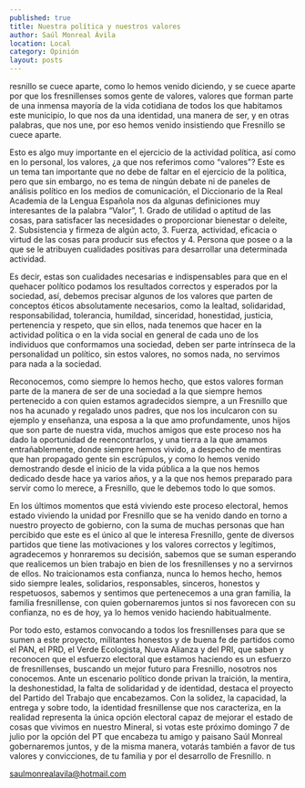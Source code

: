 ```yaml
---
published: true
title: Nuestra política y nuestros valores
author: Saúl Monreal Ávila
location: Local
category: Opinión
layout: posts
---
```


resnillo se cuece aparte, como lo hemos venido diciendo, y se cuece aparte por que los fresnillenses somos gente de valores, valores que forman parte de una inmensa mayoría de la vida cotidiana de todos los que habitamos este municipio, lo que nos da una identidad, una manera de ser, y en otras palabras, que nos une, por eso hemos venido insistiendo que Fresnillo se cuece aparte. 

Esto es algo muy importante en el ejercicio de la actividad política, así como en lo personal, los valores, ¿a que nos referimos como “valores”?  Este es un tema tan importante que no debe de faltar en el ejercicio de la política, pero que sin embargo, no es tema de ningún debate ni de paneles de análisis político en los medios de comunicación, el Diccionario de la Real Academia de la Lengua Española nos da algunas definiciones muy interesantes de la palabra “Valor”, 1. Grado de utilidad o aptitud de las cosas, para satisfacer las necesidades o proporcionar bienestar o deleite, 2. Subsistencia y firmeza de algún acto, 3. Fuerza, actividad, eficacia o virtud de las cosas para producir sus efectos y 4. Persona que posee o a la que se le atribuyen cualidades positivas para desarrollar una determinada actividad.

Es decir, estas son cualidades necesarias e indispensables para que en el quehacer político podamos los resultados correctos y esperados por la sociedad, así, debemos precisar algunos de los valores que parten de conceptos éticos absolutamente necesarios, como la lealtad, solidaridad, responsabilidad, tolerancia, humildad, sinceridad, honestidad, justicia, pertenencia y respeto, que sin ellos, nada tenemos que hacer en la actividad política o en la vida social en general de cada uno de los individuos que conformamos una sociedad, deben ser parte intrínseca de la personalidad un político, sin estos valores, no somos nada, no servimos para nada a la sociedad. 

Reconocemos, como siempre lo hemos hecho, que estos valores forman parte de la manera de ser de una sociedad a la que siempre hemos pertenecido a con quien estamos agradecidos siempre, a un Fresnillo que nos ha acunado y regalado unos padres, que nos los inculcaron con su ejemplo y enseñanza, una esposa a la que amo profundamente, unos hijos que son parte de nuestra vida, muchos amigos que este proceso nos ha dado la oportunidad de reencontrarlos, y una tierra a la que amamos entrañablemente, donde siempre hemos vivido, a despecho de mentiras que han propagado gente sin escrúpulos, y como lo hemos venido demostrando desde el inicio de la vida pública a la que nos hemos dedicado desde hace ya varios años, y a la que nos hemos preparado para servir como lo merece, a Fresnillo, que le debemos todo lo que somos. 

En los últimos momentos que está viviendo este proceso electoral, hemos estado viviendo la unidad por Fresnillo que se ha venido dando en torno a nuestro proyecto de gobierno, con la suma de muchas personas que han percibido que este es el único al que le interesa Fresnillo, gente de diversos partidos que tiene las motivaciones y los valores correctos y legítimos, agradecemos y honraremos su decisión, sabemos que se suman esperando que realicemos un bien trabajo en bien de los fresnillenses y no a servirnos de ellos. No traicionamos esta confianza, nunca lo hemos hecho, hemos sido siempre leales, solidarios, responsables, sinceros, honestos y respetuosos, sabemos y sentimos que pertenecemos a una gran familia, la familia fresnillense, con quien gobernaremos juntos si nos favorecen con su confianza, no es de hoy, ya lo hemos venido haciendo habitualmente. 

Por todo esto, estamos convocando a todos los fresnillenses para que se sumen a este proyecto, militantes honestos y de buena fe de partidos como el PAN, el PRD, el Verde Ecologista, Nueva Alianza y del PRI, que saben y reconocen que el esfuerzo electoral que estamos haciendo es un esfuerzo de fresnillenses, buscando un mejor futuro para Fresnillo, nosotros nos conocemos. Ante un escenario político donde privan la traición, la mentira, la deshonestidad, la falta de solidaridad y de identidad, destaca el proyecto del Partido del Trabajo que encabezamos. Con la solidez, la capacidad, la entrega y sobre todo, la identidad fresnillense que nos caracteriza, en la realidad representa la única opción electoral capaz de mejorar el estado de cosas que vivimos en nuestro Mineral, si votas este próximo domingo 7 de julio por la opción del PT que encabeza tu amigo y paisano Saúl Monreal gobernaremos juntos, y de la misma manera, votarás también a favor de tus valores y convicciones, de tu familia y por el desarrollo de Fresnillo. n

saulmonrealavila@hotmail.com
